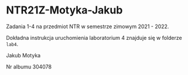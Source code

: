 # NTR21Z-Motyka-Jakub

Zadania 1-4 na przedmiot NTR w semestrze zimowym 2021 - 2022.

Dokładna instrukcja uruchomienia laboratorium 4 znajduje się w folderze `lab4`.

Jakub Motyka

Nr albumu 304078
